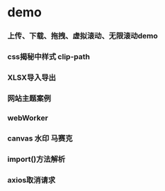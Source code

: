# demo
### 上传、下载、拖拽、虚拟滚动、无限滚动demo
### css揭秘中样式 clip-path
### XLSX导入导出
### 网站主题案例
### webWorker
### canvas 水印 马赛克
### import()方法解析
### axios取消请求